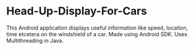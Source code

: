 # Head-Up-Display-For-Cars
This Android application displays useful information like speed, location, time etcetera on the windshield of a car. Made using Android SDK. Uses Multithreading in Java.
